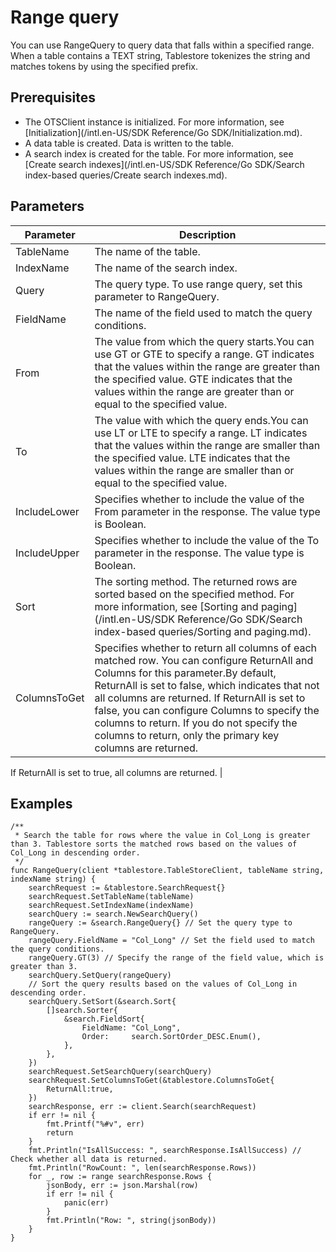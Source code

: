 # Range query

You can use RangeQuery to query data that falls within a specified range. When a table contains a TEXT string, Tablestore tokenizes the string and matches tokens by using the specified prefix.

## Prerequisites

-   The OTSClient instance is initialized. For more information, see [Initialization](/intl.en-US/SDK Reference/Go SDK/Initialization.md).
-   A data table is created. Data is written to the table.
-   A search index is created for the table. For more information, see [Create search indexes](/intl.en-US/SDK Reference/Go SDK/Search index-based queries/Create search indexes.md).

## Parameters

|Parameter|Description|
|---------|-----------|
|TableName|The name of the table.|
|IndexName|The name of the search index.|
|Query|The query type. To use range query, set this parameter to RangeQuery.|
|FieldName|The name of the field used to match the query conditions.|
|From|The value from which the query starts.You can use GT or GTE to specify a range. GT indicates that the values within the range are greater than the specified value. GTE indicates that the values within the range are greater than or equal to the specified value. |
|To|The value with which the query ends.You can use LT or LTE to specify a range. LT indicates that the values within the range are smaller than the specified value. LTE indicates that the values within the range are smaller than or equal to the specified value. |
|IncludeLower|Specifies whether to include the value of the From parameter in the response. The value type is Boolean.|
|IncludeUpper|Specifies whether to include the value of the To parameter in the response. The value type is Boolean.|
|Sort|The sorting method. The returned rows are sorted based on the specified method. For more information, see [Sorting and paging](/intl.en-US/SDK Reference/Go SDK/Search index-based queries/Sorting and paging.md).|
|ColumnsToGet|Specifies whether to return all columns of each matched row. You can configure ReturnAll and Columns for this parameter.By default, ReturnAll is set to false, which indicates that not all columns are returned. If ReturnAll is set to false, you can configure Columns to specify the columns to return. If you do not specify the columns to return, only the primary key columns are returned.

If ReturnAll is set to true, all columns are returned. |

## Examples

```
/**
 * Search the table for rows where the value in Col_Long is greater than 3. Tablestore sorts the matched rows based on the values of Col_Long in descending order.
 */
func RangeQuery(client *tablestore.TableStoreClient, tableName string, indexName string) {
    searchRequest := &tablestore.SearchRequest{}
    searchRequest.SetTableName(tableName)
    searchRequest.SetIndexName(indexName)
    searchQuery := search.NewSearchQuery()
    rangeQuery := &search.RangeQuery{} // Set the query type to RangeQuery.
    rangeQuery.FieldName = "Col_Long" // Set the field used to match the query conditions.
    rangeQuery.GT(3) // Specify the range of the field value, which is greater than 3.
    searchQuery.SetQuery(rangeQuery)
    // Sort the query results based on the values of Col_Long in descending order.
    searchQuery.SetSort(&search.Sort{
        []search.Sorter{
            &search.FieldSort{
                FieldName: "Col_Long",
                Order:     search.SortOrder_DESC.Enum(),
            },
        },
    })
    searchRequest.SetSearchQuery(searchQuery)
    searchRequest.SetColumnsToGet(&tablestore.ColumnsToGet{
        ReturnAll:true,
    })
    searchResponse, err := client.Search(searchRequest)
    if err != nil {
        fmt.Printf("%#v", err)
        return
    }
    fmt.Println("IsAllSuccess: ", searchResponse.IsAllSuccess) // Check whether all data is returned.
    fmt.Println("RowCount: ", len(searchResponse.Rows))
    for _, row := range searchResponse.Rows {
        jsonBody, err := json.Marshal(row)
        if err != nil {
            panic(err)
        }
        fmt.Println("Row: ", string(jsonBody))
    }
}
```

